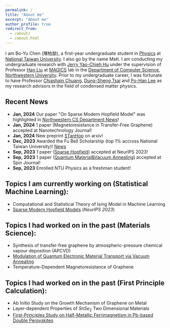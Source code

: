 ```yaml
---
permalink: /
title: "About me"
excerpt: "About me"
author_profile: true
redirect_from:
  - /about/
  - /about.html
---
```


I am Bo-Yu Chen (陳柏諭), a first-year undergraduate student in <a href="https://www.phys.ntu.edu.tw/enphysics/Default.html" target="_blank">Physics</a> at <a href="https://www.ntu.edu.tw/english/" target="_blank">National Taiwan University</a>. I also go by the name Matt. I am conducting my undergraduate research with <a href="https://northwestern.jerryhu.page/home" target="_blank">Jerry Yao-Chieh Hu</a> under the supervision of Professor <a href="https://www.mccormick.northwestern.edu/research-faculty/directory/profiles/liu-han.html" target="_blank">Han Liu</a> at <a href="http://magics.cs.northwestern.edu/index.html" target="_blank">MAGICS</a> lab in the <a href="https://www.mccormick.northwestern.edu/computer-science/" target="_blank">Department of Computer Science</a>, <a href="https://www.northwestern.edu/" target="_blank">Northwestern University</a>. Prior to my undergraduate career, I was fortunate to have Professor <a href="https://cyellab453.wixsite.com/mysite/about-us" target="_blank">Chiashain Chuang</a>, <a href="https://el.cycu.edu.tw/en/portfolio-item/dung-sheng-tsai/" target="_blank">Dung-Sheng Tsai</a> and <a href="https://sites.google.com/view/buzznote/p2?authuser=0" target="_blank">Po-Han Lee</a> as my research advisors in the field of condensed matter physics.

## Recent News
* **Jan, 2024** Our paper "On Sparse Modern Hopfield Model" was highlighted in [Northwestern CS Department News](https://www.mccormick.northwestern.edu/computer-science/news-events/news/articles/2023/strong-northwestern-cs-presence-at-the-2023-neurips-conference.html)!
* **Jan, 2024** 1 paper (Magnetoresistance in Transfer-Free Graphene) accepted at Nanotechnology Journal!
* **Jan, 2024** New preprint [STanHop](https://arxiv.org/abs/2312.17346) on arxiv!
* **Dec, 2023** Awarded the Fu Bell Scholarship (top 1% accross National Taiwan University)! [News](https://sec.ntu.edu.tw/epaper/article.asp?num=1590&sn=23971)
* **Sep, 2023** 1 paper ([Sparse Hopfield](https://arxiv.org/abs/2309.12673)) accepted at NeurIPS 2023!
* **Sep, 2023** 1 paper ([Quantum Material&Vacuum Annealing](https://www.worldscientific.com/doi/10.1142/S2010324723400234)) accepted at Spin Journal!
* **Sep, 2023** Enrolled NTU Physics as a freshman student!

## Topics I am currently working on (Statistical Machine Learning):
* Computational and Statistical Theory of Ising Model in Machine Learning
* <a href="https://arxiv.org/abs/2309.12673" target="_blank">Sparse Modern Hopfield Models</a> (*NeurIPS 2023*)

## Topics I had worked on in the past (Materials Science):
* Synthesis of transfer-free graphene by atmospheric-pressure chemical vapour deposition (APCVD)
* <a href="https://www.worldscientific.com/doi/10.1142/S2010324723400234" target="_blank">Modulation of Quantum Electronic Material Transport via Vacuum Annealing</a>
* Temperature-Dependent Magnetoresistance of Graphene

## Topics I had worked on in the past (First Principle Calculation):
* Ab Initio Study on the Growth Mechanism of Graphene on Metal
* Layer-dependent Properties of $SnSe_2$ Two Dimensional Materials
* <a href=" https://www.mdpi.com/1996-1944/15/9/3311" target="_blank">First-Principles Study on Half-Metallic Ferrimagnetism in Pb-based Double Perovskites</a>
